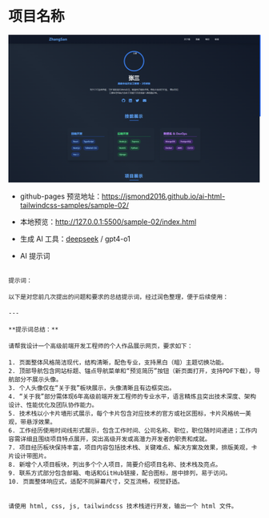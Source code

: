# 项目名称
![](./imgs/image.png)

- github-pages 预览地址：https://jsmond2016.github.io/ai-html-tailwindcss-samples/sample-02/
- 本地预览：http://127.0.0.1:5500/sample-02/index.html
 

- 生成 AI 工具：[deepseek](https://chat.deepseek.com/) / gpt4-o1
- AI 提示词

```text
 
提示词：

以下是对您前几次提出的问题和要求的总结提示词，经过润色整理，便于后续使用：

---

**提示词总结：**

请帮我设计一个高级前端开发工程师的个人作品展示网页，要求如下：

1. 页面整体风格简洁现代，结构清晰，配色专业，支持黑白（暗）主题切换功能。
2. 顶部导航包含网站标题、锚点导航菜单和“预览简历”按钮（新页面打开，支持PDF下载），导航部分不展示头像。
3. 个人头像仅在“关于我”板块展示，头像清晰且有边框突出。
4. “关于我”部分需体现6年高级前端开发工程师的专业水平，语言精炼且突出技术深度、架构设计、性能优化及团队协作能力。
5. 技术栈以小卡片墙形式展示，每个卡片包含对应技术的官方或社区图标，卡片风格统一美观，带悬浮效果。
6. 工作经历使用时间线形式展示，包含工作时间、公司名称、职位，职位随时间递进；工作内容需详细且围绕项目特点展开，突出高级开发或高潜力开发者的职责和成就。
7. 项目经历板块保持丰富，项目内容包括技术栈、关键难点、解决方案及效果，排版美观，卡片设计带图片。
8. 新增个人项目板块，列出多个个人项目，简要介绍项目名称、技术栈及亮点。
9. 联系方式部分包含邮箱、电话和GitHub链接，配合图标，居中排列，易于访问。
10. 页面整体响应式，适配不同屏幕尺寸，交互流畅，视觉舒适。


请使用 html, css, js, tailwindcss 技术栈进行开发，输出一个 html 文件。

```